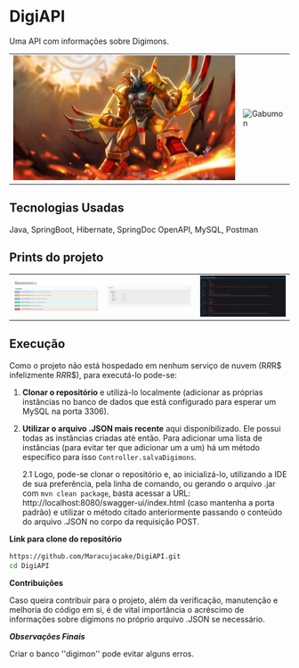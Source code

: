 # DigiAPI

Uma API com informações sobre Digimons.

<table>
  <tr>
    <td><img src="./imagens/wargraymon.png" alt="Wargraymon" width="500"/></td>
    <td><img src="./imagens/siriusmon.jpg" alt="Gabumon" width="500"/></td>
  </tr>
</table>

## Tecnologias Usadas
Java, SpringBoot, Hibernate, SpringDoc OpenAPI, MySQL, Postman

## Prints do projeto
<table>
  <tr>
    <td><img src="./imagens/digiapi1.png" alt="UI Swagger" width="900"/></td>
    <td><img src="./imagens/digiapi2.png" alt="Data types" width="900"/></td>
    <td><img src="./imagens/digiapi3.png" alt="Examples" width="900"/></td>
  </tr>
</table>

## Execução
Como o projeto não está hospedado em nenhum serviço de nuvem (R$R$R$ infelizmente R$R$R$), para executá-lo pode-se:
1. **Clonar o repositório** e utilizá-lo localmente (adicionar as próprias instâncias no banco de dados que está configurado para esperar um MySQL na porta 3306).
2. **Utilizar o arquivo .JSON mais recente** aqui disponibilizado. Ele possui todas as instâncias criadas até então. Para adicionar uma lista de instâncias (para evitar ter que adicionar um a um) há um método específico para isso ```Controller.salvaDigimons```.

    2.1 Logo, pode-se clonar o repositório e, ao inicializá-lo, utilizando a IDE de sua preferência, pela linha de comando, ou gerando o arquivo .jar com ```mvn clean package```, basta acessar a URL: http://localhost:8080/swagger-ui/index.html (caso mantenha a porta padrão) e utilizar o método citado anteriormente passando o conteúdo do arquivo .JSON no corpo da requisição POST.

**Link para clone do repositório**
   ```bash
   https://github.com/Maracujacake/DigiAPI.git
   cd DigiAPI
  ```

**Contribuições**

Caso queira contribuir para o projeto, além da verificação, manutenção e melhoria do código em si, é de vital importância o acréscimo de informações sobre digimons no próprio arquivo .JSON se necessário.


***Observações Finais***

Criar o banco ''digimon'' pode evitar alguns erros.
